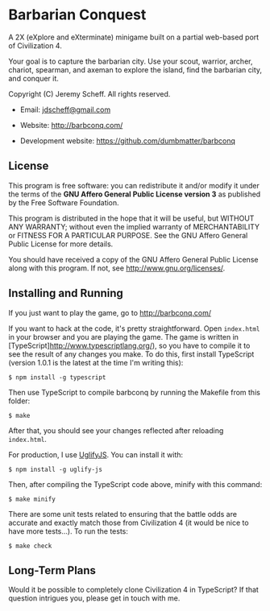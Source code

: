 # Barbarian Conquest

A 2X (eXplore and eXterminate) minigame built on a partial web-based port of
Civilization 4.

Your goal is to capture the barbarian city. Use your scout, warrior, archer,
chariot, spearman, and axeman to explore the island, find the barbarian city,
and conquer it.

Copyright (C) Jeremy Scheff. All rights reserved.

* Email: jdscheff@gmail.com

* Website: http://barbconq.com/

* Development website: https://github.com/dumbmatter/barbconq

## License

This program is free software: you can redistribute it and/or modify it under
the terms of the **GNU Affero General Public License version 3** as published by
the Free Software Foundation.

This program is distributed in the hope that it will be useful, but WITHOUT ANY
WARRANTY; without even the implied warranty of MERCHANTABILITY or FITNESS FOR A
PARTICULAR PURPOSE.  See the GNU Affero General Public License for more
details.

You should have received a copy of the GNU Affero General Public License along
with this program.  If not, see <http://www.gnu.org/licenses/>.

## Installing and Running

If you just want to play the game, go to http://barbconq.com/

If you want to hack at the code, it's pretty straightforward. Open `index.html`
in your browser and you are playing the game. The game is written in
[TypeScript]http://www.typescriptlang.org/), so you have to compile it to see
the result of any changes you make. To do this, first install TypeScript
(version 1.0.1 is the latest at the time I'm writing this):

    $ npm install -g typescript

Then use TypeScript to compile barbconq by running the Makefile from this
folder:

    $ make

After that, you should see your changes reflected after reloading `index.html`.

For production, I use [UglifyJS](https://github.com/mishoo/UglifyJS). You can
install it with:

    $ npm install -g uglify-js

Then, after compiling the TypeScript code above, minify with this command:

    $ make minify

There are some unit tests related to ensuring that the battle odds are accurate
and exactly match those from Civilization 4 (it would be nice to have more
tests...). To run the tests:

    $ make check

## Long-Term Plans

Would it be possible to completely clone Civilization 4 in TypeScript? If that
question intrigues you, please get in touch with me.
